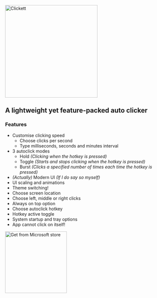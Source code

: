 <img src="https://user-images.githubusercontent.com/93830135/151047902-40103e8a-5044-47bb-9ee2-92df1e33fac3.png" alt="Clickett" width="300">

## A lightweight yet feature-packed auto clicker

### Features
- Customise clicking speed
    - Choose clicks per second
    - Type milliseconds, seconds and minutes interval
- 3 autoclick modes
    - Hold *(Clicking when the hotkey is pressed)*
    - Toggle *(Starts and stops clicking when the hotkey is pressed)*
    - Burst *(Clicks a specified number of times each time the hotkey is pressed)*
- *(Actually)* Modern UI *(If I do say so myself)*
- UI scaling and animations
- Theme switching!
- Choose screen location
- Choose left, middle or right clicks
- Always on top option
- Choose autoclick hotkey
- Hotkey active toggle
- System startup and tray options
- App cannot click on itself!

 [<img alt="Get from Microsoft store" width="200px" src="https://www.sharp-sbs.com/portals/0/assets/images/microsoft-badge.png" border-radius="101px"/>](https://www.microsoft.com/store/productId/9NW55MH6VMHG)
